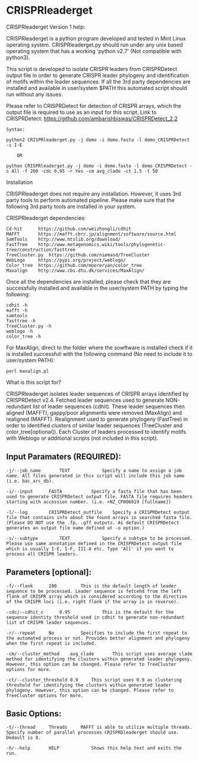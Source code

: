 # CRISPRleaderget

CRISPRleaderget Version 1 help:

CRISPRleaderget is a python program developed and tested in Mint Linux operating system. CRISPRleaderget.py should run under any unix based operating system that has a working 'python v2.7' (Not compatible with python3). 

This script is developed to isolate CRISPR leaders from CRISPRDetect output file in order to generate CRISPR leader phylogeny and identification of motifs within the leader sequences. If all the 3rd party dependencies are installed and available in user/system $PATH this automated script should run without any issues.

Please refer to CRISPRDetect for detection of CRISPR arrays, which the output file is required to use as an input for this script. Link to CRISPRDetect: https://github.com/ambarishbiswas/CRISPRDetect_2.2

	Syntax:

	python2 CRISPRleaderget.py -j demo -i demo.fasta -l demo_CRISPRDetect -s I-E

		OR

	python CRISPRleaderget.py -j demo -i demo.fasta -l demo_CRISPRDetect -s All -f 200 -cdc 0.95 -r Yes -cm avg_clade -ct 1.5 -t 50 

Installation

CRISPRleaderget does not require any installation. However, it uses 3rd party tools to perform automated pipeline. Please make sure that the following 3rd party tools are installed in your system.

CRISPRleaderget dependencies:

	Cd-hit		https://github.com/weizhongli/cdhit
	MAFFT		https://mafft.cbrc.jp/alignment/software/source.html
	SamTools	http://www.htslib.org/download/
	FastTree	http://www.metagenomics.wiki/tools/phylogenetic-tree/construction/fasttree
	TreeCluster.py	https://github.com/niemasd/TreeCluster
	WebLogo		https://pypi.org/project/weblogo/
	Color_tree	https://github.com/mooreryan/color_tree
	Maxalign	http://www.cbs.dtu.dk/services/MaxAlign/

Once all the dependencies are installed, please check that they are successfully installed and available in the user/system PATH by typing the following:

	cdhit -h
	mafft -h
	samtools
	fasttree -h
	TreeCluster.py -h
	weblogo -h
	color_tree -h
	
For MaxAlign, direct to the folder where the sowftware is installed check if it is installed successfull with the following command (No need to include it to user/system PATH):
	
	perl maxalign.pl

What is this script for?

CRISPRleaderget isolates leader sequences of CRISPR arrays identified by CRISPRDetect v2.4. Fetched leader sequences used to generate NON-redundant list of leader sequences (cdhit). These leader sequences then aligned (MAFFT), gappy/poor alignments were removed (MaxAlign) and realigned (MAFFT). Realignment used to generate phylogeny (FastTree) in order to identified clusters of similar leader sequences (TreeCluster and color_tree[optional]). Each Cluster of leaders processed to identify motifs with Weblogo or additional scripts (not included in this script).

Input Paramaters (REQUIRED):
----------------------------
	-j/--job_name		TEXT			Specify a name to assign a job name. All files generated in this script will include this job name (i.e. bac_arc_db).

	-i/--input		FASTA			Specify a fasta file that has been used to generate CRISPRDetect output file. FASTA file requires headers starting with accession number. (i.e. >NZ_CP006019 [fullname])

	-l/--log		CRISPRDetect_outfile	Specify a CRISPRDetect output file that contains info about the found arrays in searched fasta file. (Please DO NOT use the .fp, .gff outputs. As default CRISPRDetect generates an output file name defined at -o option.)

	-s/--subtype		TEXT			Specify a subtype to be processed. Please use same annotation defined in the CRISPRDetect output file which is usually I-E, I-F, III-A etc. Type 'All' if you want to process all CRISPR leaders.

Parameters [optional]:
----------------------
	-f/--flank		200			This is the default length of leader sequence to be processed. Leader sequence is fetcehd from the left flank of CRISPR array which is considered according to the direction of the CRISPR loci (i.e. right flank if the array is in reverse).

	-cdc/--cdhit_c		0.95			This is the default for the sequence identity threshold used in cdhit to generate non-redundant list of CRISPR leader sequences.

	-r/--repeat		No			Specifies to include the first repeat to the automated process or not. Provides better alignment and phylogeny when the first repeat is included.

	-cm/--cluster_method	avg_clade		This script uses average clade method for identifying the clusters within generated leader phylogeny. However, this option can be changed. Please refer to TreeCluster options for more.

	-ct/--cluster_threshold	0.9		This script uses 0.9 as clustering threshold for identifying the clusters within generated leader phylogeny. However, this option can be changed. Please refer to TreeCluster options for more.

Basic Options:
--------------
	-t/--thread		Threads		MAFFT is able to utilize multiple threads. Specify number of parallel processes CRISPRDleaderget should use. Dedault is 8.

	-h/--help		HELP			Shows this help text and exits the run.
